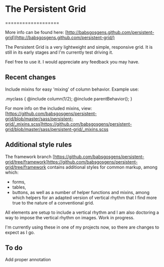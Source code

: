 # The Persistent Grid
===================

More info can be found here: [http://babsgosgens.github.com/persistent-grid](http://babsgosgens.github.com/persistent-grid/)

The Persistent Grid is a very lightweight and simple, responsive grid. It is still in its early stages and I'm currently test driving it.

Feel free to use it. I would appreciate any feedback you may have.

## Recent changes
Include mixins for easy 'mixing' of column behavior. Example use:

.myclass {
	@include column(1/2);
	@include parentBehavior();
}

For more info on the included mixins, view: [https://github.com/babsgosgens/persistent-grid/blob/master/sass/persistent-grid/_mixins.scss]https://github.com/babsgosgens/persistent-grid/blob/master/sass/persistent-grid/_mixins.scss

## Additional style rules
The framework branch [https://github.com/babsgosgens/persistent-grid/tree/framework]https://github.com/babsgosgens/persistent-grid/tree/framework contains additional styles for common markup, among which:
* forms,
* tables,
* buttons,
as well as a number of helper functions and mixins, among which helpers for an adapted version of vertical rhythm that I find more true to the nature of a conventional grid.

All elements are setup to include a vertical rhythm and I am also doctoring a way to impose the vertical rhythm on images. Work in progress.

I'm currently using these in one of my projects now, so there are changes to expect as I go.

## To do
Add proper annotation